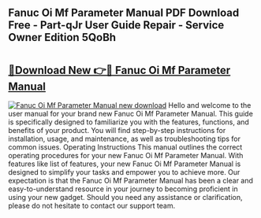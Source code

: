 ## Fanuc Oi Mf Parameter Manual PDF Download Free - Part-qJr User Guide Repair - Service Owner Edition 5QoBh

# <h2><a href="http://bc30077.oget.top/?id=Fanuc+Oi+Mf+Parameter+Manual">🔗Download New 👉🔴 Fanuc Oi Mf Parameter Manual</a></h2>

[![Fanuc Oi Mf Parameter Manual new download](https://i.imgur.com/5g1atiW.png)](http://bc30077.oget.top/?id=Fanuc+Oi+Mf+Parameter+Manual)
Hello and welcome to the user manual for your brand new Fanuc Oi Mf Parameter Manual. This guide is specifically designed to familiarize you with the features, functions, and benefits of your product. You will find step-by-step instructions for installation, usage, and maintenance, as well as troubleshooting tips for common issues. Operating Instructions This manual outlines the correct operating procedures for your new Fanuc Oi Mf Parameter Manual. With features like list of features, your new Fanuc Oi Mf Parameter Manual is designed to simplify your tasks and empower you to achieve more. Our expectation is that the Fanuc Oi Mf Parameter Manual has been a clear and easy-to-understand resource in your journey to becoming proficient in using your new gadget. Should you need any assistance or clarification, please do not hesitate to contact our support team.
